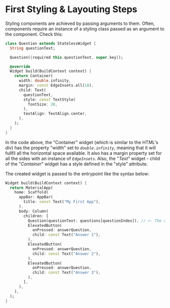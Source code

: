 # First Styling & Layouting Steps

Styling components are achieved by passing arguments to them. Often, components require an instance of a styling class passed as an argument to the component. Check this:
```dart
class Question extends StatelessWidget {
  String questionText;

  Question({required this.questionText, super.key});

  @override
  Widget build(BuildContext context) {
    return Container(
      width: double.infinity,
      margin: const EdgeInsets.all(10),
      child: Text(
        questionText,
        style: const TextStyle(
          fontSize: 28,
        ),
        textAlign: TextAlign.center,
      ),
    );
  }
}
```
In the code above, the "Container" widget (which is similar to the HTML's *div*) has the property "width" set to *`double.infinity`*, meaning that it will fullfil all the horizontal space available. It also has a margin property set for all the sides with an instance of *`EdgeInsets`*. Also, the "*Text*" widget - child of the "*Container*" widget has a style defined in the "style" attribute.

The created widget is passed to the entrypoint like the syntax below:
```dart
Widget build(BuildContext context) {
  return MaterialApp(
    home: Scaffold(
      appBar: AppBar(
        title: const Text("My First App"),
      ),
      body: Column(
        children: [
          Question(questionText: questions[questionIndex]), // <- The widget
          ElevatedButton(
            onPressed: answerQuestion,
            child: const Text("Answer 1"),
          ),
          ElevatedButton(
            onPressed: answerQuestion,
            child: const Text("Answer 2"),
          ),
          ElevatedButton(
            onPressed: answerQuestion,
            child: const Text("Answer 3"),
          ),
        ],
      ),
    ),
  );
}
```